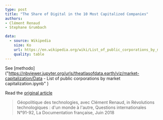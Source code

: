 ```yaml
---
type: post
title: "The Share of Digital in the 10 Most Capitalized Companies"
authors:
- Clément Renaud
- Stephane Grumbach

data:
  - source: Wikipedia
    size: Ko
    url: https://en.wikipedia.org/wiki/List_of_public_corporations_by_market_capitalization
    quality: table
---
```



See [methodo]("https://nbviewer.jupyter.org/urls/theatlasofdata.earth/viz/market-capitalization/Data - List of public corporations by market capitalization.ipynb"
)


Read the [original article](https://www.ladocumentationfrancaise.fr/catalogue/3303331600916/index.shtml)

> Géopolitique des technologies,
avec Clément Renaud,
in Révolutions technologiques : d'un monde à l'autre, Questions internationales N°91-92, La Documentation française, Juin 2018
